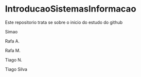 # IntroducaoSistemasInformacao

Este repositorio trata se sobre o inicio do estudo do github

Simao

Rafa A.

Rafa M.

Tiago N.

Tiago Silva
